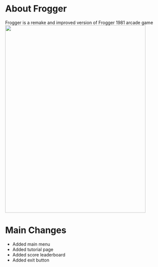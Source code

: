 # About Frogger
Frogger is a remake and improved version of Frogger 1981 arcade game
<br/>
<img src="https://github.com/mat-yo/frogger/blob/master/frogger/resources/misc/game.png" height="600px" width="450px">

# Main Changes
- Added main menu
- Added tutorial page
- Added score leaderboard
- Added exit button
